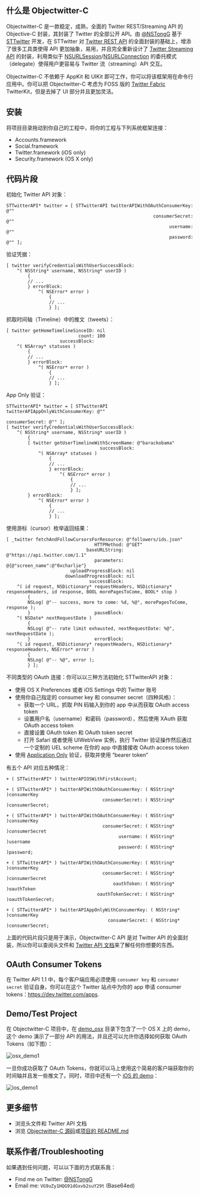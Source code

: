 ## 什么是 Objectwitter-C

Objectwitter-C 是一款稳定，成熟，全面的 Twitter REST/Streaming API 的 Objective-C 封装，其封装了 Twitter 的全部公开 API。由 [@NSTongG](https://twitter.com/NSTongG) 基于 [STTwitter](https://github.com/nst/STTwitter) 开发，在 STTwitter 对 [Twitter REST API](https://dev.twitter.com/rest/public) 的全面封装的基础上，增添了很多工具类使得 API 更加抽象，易用，并且完全重新设计了 [Twitter Streaming API](https://dev.twitter.com/streaming/overview) 的封装，利用类似于 [NSURLSession](https://developer.apple.com/library/mac/documentation/Foundation/Reference/NSURLSession_class/index.html)/[NSURLConnection](https://developer.apple.com/library/mac/documentation/Cocoa/Reference/Foundation/Classes/NSURLConnection_Class/) 的委托模式（delegate）使得用户更容易与 Twitter 流（streaming）API 交互。

Objectwitter-C 不依赖于 AppKit 和 UIKit 即可工作，你可以将该框架用在命令行应用中。你可以把 Objectwitter-C 考虑为 FOSS 版的 [Twitter Fabric](https://get.fabric.io) TwitterKit，但是去掉了 UI 部分并且更加灵活。

## 安装

将项目目录拖动到你自己的工程中，将你的工程与下列系统框架连接：

* Accounts.framework
* Social.framework
* Twitter.framework (iOS only)
* Security.framework (OS X only)

## 代码片段

初始化 Twitter API 对象：

```obj-c
STTwitterAPI* twitter = [ STTwitterAPI twitterAPIWithOAuthConsumerKey: @""
                                                       consumerSecret: @""
                                                             username: @""
                                                             password: @"" ];
```

验证凭据：

```obj-c
[ twitter verifyCredentialsWithUserSuccessBlock:
    ^( NSString* username, NSString* userID ) 
        {
        // ...
        } errorBlock:
            ^( NSError* error ) 
                {
                // ...
                } ];
```

抓取时间轴（Timeline）中的推文（tweets）：

```obj-c
[ twitter getHomeTimelineSinceID: nil
                           count: 100
                    successBlock:
    ^( NSArray* statuses ) 
        {
        // ...
        } errorBlock:
            ^( NSError* error ) 
                {
                // ...
                } ];
```

App Only 验证：

```obj-c
STTwitterAPI* twitter = [ STTwitterAPI twitterAPIAppOnlyWithConsumerKey: @""
                                                         consumerSecret: @"" ];
[ twitter verifyCredentialsWithUserSuccessBlock:
    ^( NSString* username, NSString* userID ) 
        {
        [ twitter getUserTimelineWithScreenName: @"barackobama"
                                   successBlock: 
            ^( NSArray* statuses ) 
                {
                // ...
                } errorBlock:
                    ^( NSError* error ) 
                        {
                        // ...
                        } ];
        } errorBlock: 
            ^( NSError* error ) 
                {
                // ...
                } ];
```

使用游标（cursor）枚举返回结果：

```obj-c
[ _twitter fetchAndFollowCursorsForResource: @"followers/ids.json"
                                 HTTPMethod: @"GET"
                              baseURLString: @"https://api.twitter.com/1.1"
                                 parameters: @{@"screen_name":@"0xcharlie"}
                        uploadProgressBlock: nil
                      downloadProgressBlock: nil
                               successBlock:
    ^( id request, NSDictionary* requestHeaders, NSDictionary* responseHeaders, id response, BOOL morePagesToCome, BOOL* stop ) 
        {
        NSLog( @"-- success, more to come: %d, %@", morePagesToCome, response );
        }                        pauseBlock:
    ^( NSDate* nextRequestDate ) 
        {
        NSLog( @"-- rate limit exhausted, nextRequestDate: %@", nextRequestDate );
        }                        errorBlock: 
    ^( id request, NSDictionary* requestHeaders, NSDictionary* responseHeaders, NSError* error ) 
        {
        NSLog( @"-- %@", error );
        } ];
```

不同类型的 OAuth 连接：你可以以三种方法初始化 STTwitterAPI 对象：

* 使用 OS X Preferences 或者 iOS Settings 中的 Twitter 账号
* 使用你自己指定的 consumer key 和 consumer secret（四种风格）：
    * 获取一个 URL，抓取 PIN 码输入到你的 app 中从而获取 OAuth access token
    * 设置用户名（username）和密码（password），然后使用 XAuth 获取 OAuth access token
    * 直接设置 OAuth token 和 OAuth token secret
    * 打开 Safari 或者使用 UIWebView 实例，执行 Twitter 验证操作然后通过一个定制的 UEL scheme 在你的 app 中直接接收 OAuth access token
* 使用 [Application Only](https://dev.twitter.com/oauth/application-only) 验证，获取并使用 “bearer token“

有五个 API 对应五种情况：

```obj-c
+ ( STTwitterAPI* ) twitterAPIOSWithFirstAccount;

+ ( STTwitterAPI* ) twitterAPIWithOAuthConsumerKey: ( NSString* )consumerKey
                                    consumerSecret: ( NSString* )consumerSecret;

+ ( STTwitterAPI* ) twitterAPIWithOAuthConsumerKey: ( NSString* )consumerKey
                                    consumerSecret: ( NSString* )consumerSecret
                                          username: ( NSString* )username
                                          password: ( NSString* )password;

+ ( STTwitterAPI* ) twitterAPIWithOAuthConsumerKey: ( NSString* )consumerKey
                                    consumerSecret: ( NSString* )consumerSecret
                                        oauthToken: ( NSString* )oauthToken
                                  oauthTokenSecret: ( NSString* )oauthTokenSecret;

+ ( STTwitterAPI* ) twitterAPIAppOnlyWithConsumerKey: ( NSString* )consumerKey
                                      consumerSecret: ( NSString* )consumerSecret;
```

上面的代码片段只是用于演示，Objectwitter-C API 是对 Twitter API 的全面封装，所以你可以查阅头文件和 [Twitter API 文档](https://dev.twitter.com/overview/documentation)来了解任何你想要的东西。

## OAuth Consumer Tokens

在 Twitter API 1.1 中，每个客户端应用必须使用 `consumer key` 和 `consumer secret` 验证自身。你可以在这个 Twitter 站点中为你的 app 申请 consumer tokens：<https://dev.twitter.com/apps>.

## Demo/Test Project

在 Objectwitter-C 项目中，在 [demo_osx](https://github.com/Twipoker-Project/Objectwitter-C/tree/master/demo_osx) 目录下包含了一个 OS X 上的 demo，这个 demo 演示了一部分 API 的用法，并且还可以允许你选择如何获取 OAuth Tokens（如下图）：

![osx_demo1](https://github.com/Twipoker-Project/Objectwitter-C/raw/master/Art/osx.png)

一旦你成功获取了 OAuth Tokens，你就可以马上使用这个简易的客户端获取你的时间轴并且发一些推文了。同时，项目中还有一个 [iOS 的 demo](https://github.com/Twipoker-Project/Objectwitter-C/tree/master/demo_ios)：

![ios_demo1](https://github.com/Twipoker-Project/Objectwitter-C/raw/master/Art/ios.png)

## 更多细节

* 浏览头文件和 Twitter API 文档
* 浏览 [Objectwitter-C 源码](https://github.com/Twipoker-Project/Objectwitter-C)或[项目的 README.md](https://github.com/Twipoker-Project/Objectwitter-C/blob/master/README.md)

## 联系作者/Troubleshooting

如果遇到任何问题，可以以下面的方式联系我：

* Find me on Twitter: [@NSTongG](https://twitter.com/NSTongG)
* Email me: `VG9uZy1HQG91dGxvb2suY29t` (Base64ed)

